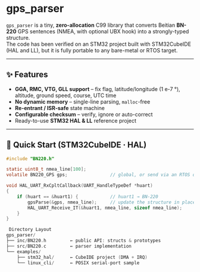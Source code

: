 # gps_parser

`gps_parser` is a tiny, **zero-allocation** C99 library that converts Beitian **BN-220** GPS sentences (NMEA, with optional UBX hook) into a strongly-typed structure.  
The code has been verified on an STM32 project built with STM32CubeIDE (HAL and LL), but it is fully portable to any bare-metal or RTOS target.

---

## ✨ Features
* **GGA, RMC, VTG, GLL support** – fix flag, latitude/longitude (1 e-7 °), altitude, ground speed, course, UTC time  
* **No dynamic memory** – single-line parsing, `malloc`-free  
* **Re-entrant / ISR-safe** state machine  
* **Configurable checksum** – verify, ignore or auto-correct  
* Ready-to-use **STM32 HAL & LL** reference project  

---

## 🚀 Quick Start (STM32CubeIDE · HAL)

```c
#include "BN220.h"

static uint8_t nmea_line[100];
volatile BN220_GPS gps;                // global, or send via an RTOS queue

void HAL_UART_RxCpltCallback(UART_HandleTypeDef *huart)
{
    if (huart == &huart1) {            // huart1 → BN-220
        gpsParse(&gps, nmea_line);     // update the structure in place
        HAL_UART_Receive_IT(&huart1, nmea_line, sizeof nmea_line);
    }
}

 Directory Layout
gps_parser/
├── inc/BN220.h         ← public API: structs & prototypes
├── src/BN220.c         ← parser implementation
└── examples/
    ├── stm32_hal/      ← CubeIDE project (DMA + IRQ)
    └── linux_cli/      ← POSIX serial-port sample
